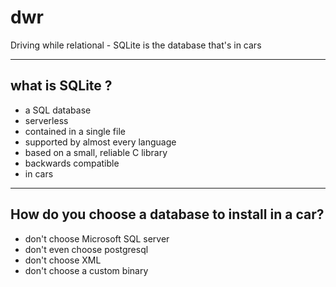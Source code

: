 # dwr
Driving while relational - SQLite is the database that's in cars

---

## what is SQLite ?
- a SQL database
- serverless
- contained in a single file
- supported by almost every language
- based on a small, reliable C library
- backwards compatible
- in cars

---
## How do you choose a database to install in a car?
- don't choose Microsoft SQL server
- don't even choose postgresql
- don't choose XML
- don't choose a custom binary
